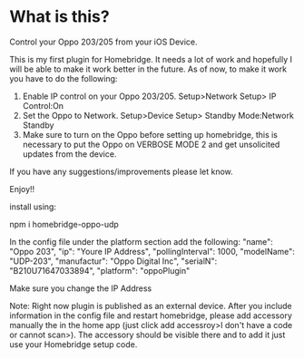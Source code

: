# What is this?

Control your Oppo 203/205 from your iOS Device.

This is my first plugin for Homebridge. It needs a lot of work and hopefully I will be able to make it work better in the future. As of now, to make it work you have to do the following:

1. Enable IP control on your Oppo 203/205. Setup>Network Setup> IP Control:On
2. Set the Oppo to Network. Setup>Device Setup> Standby Mode:Network Standby
3. Make sure to turn on the Oppo before setting up homebridge, this is necessary to put the Oppo on VERBOSE MODE 2 and get unsolicited updates from the device.

If you have any suggestions/improvements please let know.

Enjoy!!


install using:

npm i homebridge-oppo-udp

In the config file under the platform section add the following:
            "name": "Oppo 203",
            "ip": "Youre IP Address", 
            "pollingInterval": 1000,
            "modelName": "UDP-203",
            "manufactur": "Oppo Digital Inc",
            "serialN": "B210U71647033894",
            "platform": "oppoPlugin"
            
            
Make sure you change the IP Address

Note: Right now plugin is published as an external device. After you include information in the config file and restart homebridge, please add accessory  manually the in the home app (just click add accessroy>I don't have a code or cannot scan>). The accessory should be visible there and to add it just use your Homebridge setup code.


